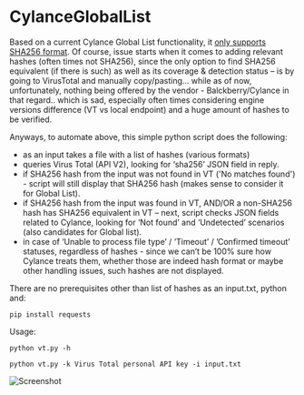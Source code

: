 # CylanceGlobalList

Based on a current Cylance Global List functionality, it [only supports SHA256 format](https://docs.blackberry.com/en/unified-endpoint-security/cylance--products/blackberry-on-prem-administration-guide/Global_Lists/Add_a_Global_List_Entry). Of course, issue starts when it comes to adding relevant hashes (often times not SHA256), since the only option to find SHA256 equivalent (if there is such) as well as its coverage & detection status – is by going to VirusTotal and manually copy/pasting… while as of now, unfortunately, nothing being offered by the vendor - Balckberry/Cylance in that regard.. which is sad, especially often times considering engine versions difference (VT vs local endpoint) and a huge amount of hashes to be verified.

Anyways, to automate above, this simple python script does the following:

- as an input takes a file with a list of hashes (various formats)
- queries Virus Total (API V2), looking for ‘sha256’ JSON field in reply.
- if SHA256 hash from the input was not found in VT ('No matches found') - script will still display that SHA256 hash (makes sense to consider it for Global List).
- if SHA256 hash from the input was found in VT, AND/OR a non-SHA256 hash has SHA256 equivalent in VT – next, script checks JSON fields related to Cylance, looking for ‘Not found’ and ‘Undetected’ scenarios (also candidates for Global list).
- in case of ‘Unable to process file type’ / ‘Timeout’ / ’Confirmed timeout’ statuses, regardless of hashes - since we can’t be 100% sure how Cylance treats them, whether those are indeed hash format or maybe other handling issues, such hashes are not displayed.

There are no prerequisites other than list of hashes as an input.txt, python and:
```
pip install requests
```

Usage:
```
python vt.py -h
```
```
python vt.py -k Virus Total personal API key -i input.txt
```
![Screenshot](demo.png)
